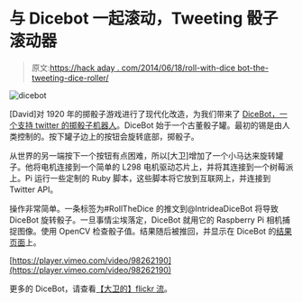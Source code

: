 # 与 Dicebot 一起滚动，Tweeting 骰子滚动器

> 原文:[https://hack aday . com/2014/06/18/roll-with-dice bot-the-tweeting-dice-roller/](https://hackaday.com/2014/06/18/roll-with-dicebot-the-tweeting-dice-roller/)

![dicebot](../Images/9200c35efba0239e9e609174a9716b05.png)

[David]对 1920 年的掷骰子游戏进行了现代化改造，为我们带来了 [DiceBot，一个支持 twitter 的掷骰子机器人](http://www.intridea.com/blog/2014/5/28/announcing-dicebot-the-internet-connected-and-twitter-controlled-dice-roller)。DiceBot 始于一个古董骰子罐。最初的锡是由人类控制的。按下罐子边上的按钮会旋转底部，掷骰子。

从世界的另一端按下一个按钮有点困难，所以[大卫]增加了一个小马达来旋转罐子。他将电机连接到一个简单的 L298 电机驱动芯片上，并将其连接到一个树莓派上。Pi 运行一些定制的 Ruby 脚本，这些脚本将它放到互联网上，并连接到 Twitter API。

操作非常简单。一条标签为#RollTheDice 的推文到@IntrideaDiceBot 将导致 DiceBot 旋转骰子。一旦事情尘埃落定，DiceBot 就用它的 Raspberry Pi 相机捕捉图像。使用 OpenCV 检查骰子值。结果随后被推回，并显示在 DiceBot 的[结果页面](http://dicebot.intridea.com/)上。

[https://player.vimeo.com/video/98262190](https://player.vimeo.com/video/98262190)

更多的 DiceBot，请查看[【大卫的】flickr 流](https://www.flickr.com/photos/davidnaffis/sets/72157645029551545/ )。